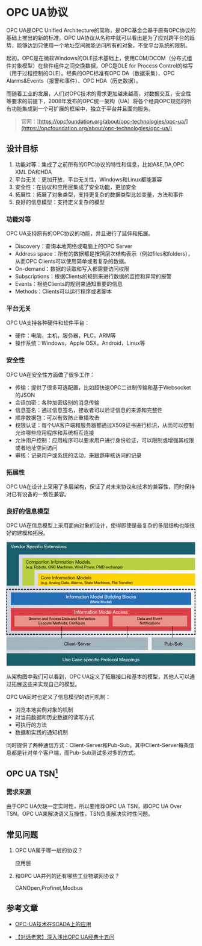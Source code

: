 # OPC UA协议

OPC UA是OPC Unified Architecture的简称，是OPC基金会基于原有OPC协议的基础上推出的新的标准。OPC UA协议从名称中就可以看出是为了应对跨平台的趋势，能够达到只使用一个地址空间就能访问所有的对象，不受平台系统的限制。

起初，OPC是在微软Windows的OLE技术基础上，使用COM/DCOM（分布式组件对象模型）在软件组件之间交换数据，OPC是OLE for Process Control的缩写（用于过程控制的OLE）。经典的OPC标准有OPC DA（数据采集）、OPC Alarms&Events（报警和事件）、OPC HDA（历史数据）。

而随着工业的发展，人们对OPC技术的需求更加越来越高，对数据交互，安全性等要求的前提下，2008年发布的OPC统一架构（UA）将各个经典OPC规范的所有功能集成到一个可扩展的框架中，独立于平台并且面向服务。

> 官网：[https://opcfoundation.org/about/opc-technologies/opc-ua/](https://opcfoundation.org/about/opc-technologies/opc-ua/)

## 设计目标

1. 功能对等：集成了之前所有的OPC协议的特性和信息，比如A&E,DA,OPC XML DA和HDA
2. 平台无关：更加开放，平台无关性，Windows和Linux都能兼容
3. 安全性：在协议和应用层集成了安全功能，更加安全
4. 拓展性：拓展了对象类型，支持更复杂的数据类型比如变量，方法和事件
5. 良好的信息模型：支持定义复杂的模型

### 功能对等

OPC UA支持原有的OPC协议的功能，并且进行了延伸和拓展。

* Discovery：查询本地网络或电脑上的OPC Server
* Address space：所有的数据都是按照层次结构表示（例如files和folders），从而OPC Clients可以使用简单或者复杂的数据。
* On-demand：数据的读取和写入都需要访问权限
* Subscriptions：根据Clients的规则来进行数据的监控和异常的报警
* Events：根绝Clients的规则来通知重要的信息
* Methods：Clients可以运行程序或者脚本

### 平台无关

OPC UA支持各种硬件和软件平台：

* 硬件：电脑，主机，服务器，PLC，ARM等
* 操作系统：Windows，Apple OSX，Android，Linux等

### 安全性

OPC UA在安全性方面做了很多工作：

* 传输：提供了很多可选配置，比如超快速OPC二进制传输和基于Websocket的JSON
* 会话加密：各种加密级别的消息传输
* 信息签名：通过信息签名，接收者可以验证信息的来源和完整性
* 顺序数据包：可以有效防止重播攻击
* 权限认证：每个UA客户端和服务器都通过X509证书进行标识，从而可以控制允许哪些应用程序和系统相互连接
* 允许用户控制：应用程序可以要求用户进行身份验证，可以限制或增强其权限或者地址空间访问
* 审核：记录用户或系统的活动，来跟踪审核访问的记录

### 拓展性

OPC UA在设计上采用了多层架构，保证了对未来协议和技术的兼容性，同时保持对已有设备的一致性兼容。

### 良好的信息模型
OPC UA在信息模型上采用面向对象的设计，使得即使是最复杂的多层结构也能很好的建模和拓展。

![](../../resources/images/../imgs/UA-Architecture.png)

从架构图中我们可以看到，OPC UA定义了拓展接口和基本的模型，其他人可以通过拓展这些来实现自己的模型。

OPC UA同时也定义了信息模型的访问机制：

* 浏览本地实例对象的机制
* 对当前数据和历史数据的读写方式
* 可执行的方法
* 数据和实践的通知机制

同时提供了两种通信方式：Client-Server和Pub-Sub。其中Client-Server每条信息都是针对单个客户端，而Pub-Sub测试多对多的方式。

## OPC UA TSN[<sup>1</sup>](./tsn.md)

### 需求来源

由于OPC UA欠缺一定实时性，所以要推荐OPC UA TSN，即OPC UA Over TSN。OPC UA来解决语义互操性，TSN负责解决实时性问题。

## 常见问题

1. OPC UA属于哪一层的协议？
   
   应用层

2. 和OPC UA并列的还有哪些工业物联网协议？

    CANOpen,Profinet,Modbus

## 参考文章

* [OPC-UA技术在SCADA上的应用](https://mp.weixin.qq.com/s?subscene=23&__biz=MzA4NTQ5MTIzNA==&mid=2649929755&idx=1&sn=e8b9e70fca32e0e337006eefba1f6b7c&chksm=87d13356b0a6ba406e3a4bcdcc7b7f8485e2ee38b4e28806fa4c293d027b80f979a8c79a3886&scene=7&key=416803f1530d0e77a7a32dbd19c84b5093cbc28d1ef7ca3d6d20f4826401c9377b6b3b4bcbb658f09b7501a82694761ae0d2b76d07959a9cfb1c5e439df22db5835d92165bcd87603e99f801790443fae94a9192cab922788529de4296f13d12cedc49b36573ea8d5904b48a61d7110a3142e6733d78f7b1a9a92c50e91b04e0&ascene=0&uin=NTkyMjg4NQ%3D%3D&devicetype=Windows+10+x64&version=6300002f&lang=zh_CN&exportkey=AQqPS2Qsm9%2Fgp6%2FPX4YhESE%3D&pass_ticket=HGuHrG7jjjdrE7HPMUEY6u5Fpu3R65Fm1y%2Fe1ceod4kcNAhXXOROOcuDr2CpFf2T&wx_header=0)

* [【对话老宋】深入浅出OPC UA经典十五问](https://mp.weixin.qq.com/s?subscene=23&__biz=MzA3ODA0NDYyMw==&mid=2658339134&idx=1&sn=c2650339e487048f3467efab099aa645&chksm=84cf659eb3b8ec88acd28b82b0b45a00df37f97ccfb5736e0b79e0a7b5d5cd3be631d64b1a15&scene=7&key=3a4727f7169ab807bcc55b734e29915941e997609dde2402eb5166de021a8ed6acd8186b80abefa8f988e8072f719e188873080df95927c70a242d3c058902f86e02fe2c70231ca4d95fc292eed70c68f6b065f7c898d913533fe1d53901fc43097acf6d63e50002cc2f4d782869157e2b787deb60dac0fae25eceed70cd4b13&ascene=0&uin=NTkyMjg4NQ%3D%3D&devicetype=Windows+10+x64&version=6300002f&lang=zh_CN&exportkey=AVCp%2BDpxfsU41ReG8nFg7A0%3D&pass_ticket=gR0quaGlkm1uBmSeEDUBuHRps%2B0Tm5mUo1%2Fg20TwhW38%2BOQtrdAqevLUAr0BH3Cc&wx_header=0)